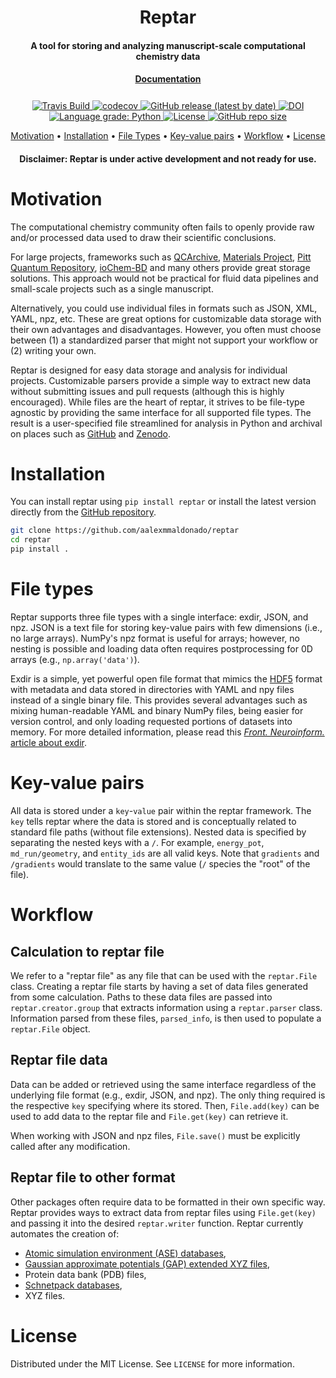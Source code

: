 <h1 align="center">Reptar</h1>

<h4 align="center">A tool for storing and analyzing manuscript-scale computational chemistry data</h4>

<h4 align="center" style="padding-bottom: 0.5em;"><a href="https://www.aalexmmaldonado.com/reptar/">Documentation</a></h4>

<p align="center">
    <a href="https://app.travis-ci.com/github/aalexmmaldonado/reptar" target="_blank">
        <img src="https://app.travis-ci.com/aalexmmaldonado/reptar.svg?branch=main" alt="Travis Build">
    </a>
    <a href="https://codecov.io/gh/aalexmmaldonado/reptar">
        <img src="https://codecov.io/gh/aalexmmaldonado/reptar/branch/main/graph/badge.svg?token=74wLrsOMTD" alt="codecov">
    </a>
    <a href="https://github.com/aalexmmaldonado/reptar/releases">
        <img src="https://img.shields.io/github/v/release/aalexmmaldonado/reptar" alt="GitHub release (latest by date)">
    </a>
    <a href="https://doi.org/10.5281/zenodo.6508586">
        <img src="https://zenodo.org/badge/DOI/10.5281/zenodo.6508586.svg" alt="DOI">
    </a>
    <a href="https://lgtm.com/projects/g/aalexmmaldonado/reptar/context:python">
        <img src="https://img.shields.io/lgtm/grade/python/g/aalexmmaldonado/reptar.svg?logo=lgtm&logoWidth=18" alt="Language grade: Python">
    </a>
    <a href="https://github.com/aalexmmaldonado/reptar/blob/main/LICENSE" target="_blank">
        <img src="https://img.shields.io/github/license/aalexmmaldonado/reptar" alt="License">
    </a>
    <a href="https://github.com/aalexmmaldonado/reptar/" target="_blank">
        <img src="https://img.shields.io/github/repo-size/aalexmmaldonado/reptar" alt="GitHub repo size">
    </a>
</p>

<p align="center">
    <a href="#motivation">Motivation</a> •
    <a href="#installation">Installation</a> •
    <a href="#file-types">File Types</a> •
    <a href="#key-value-pairs">Key-value pairs</a> •
    <a href="#workflow">Workflow</a> •
    <a href="#license">License</a>
</p>

<h4 align="center"><b>Disclaimer:</b> Reptar is under active development and not ready for use.</h4>

# Motivation

The computational chemistry community often fails to openly provide raw and/or processed data used to draw their scientific conclusions.

For large projects, frameworks such as [QCArchive](https://qcarchive.molssi.org/), [Materials Project](https://materialsproject.org/), [Pitt Quantum Repository](https://pqr.pitt.edu/), [ioChem-BD](https://www.iochem-bd.org/) and many others provide great storage solutions.
This approach would not be practical for fluid data pipelines and small-scale projects such as a single manuscript.

Alternatively, you could use individual files in formats such as JSON, XML, YAML, npz, etc.
These are great options for customizable data storage with their own advantages and disadvantages.
However, you often must choose between (1) a standardized parser that might not support your workflow or (2) writing your own.

Reptar is designed for easy data storage and analysis for individual projects.
Customizable parsers provide a simple way to extract new data without submitting issues and pull requests (although this is highly encouraged).
While files are the heart of reptar, it strives to be file-type agnostic by providing the same interface for all supported file types.
The result is a user-specified file streamlined for analysis in Python and archival on places such as [GitHub](https://github.com/) and [Zenodo](https://zenodo.org/).

# Installation

You can install reptar using ``pip install reptar`` or install the latest version directly from the [GitHub repository](https://github.com/aalexmmaldonado/reptar).

```bash
git clone https://github.com/aalexmmaldonado/reptar
cd reptar
pip install .
```

# File types

Reptar supports three file types with a single interface: exdir, JSON, and npz.
JSON is a text file for storing key-value pairs with few dimensions (i.e., no large arrays).
NumPy's npz format is useful for arrays; however, no nesting is possible and loading data often requires postprocessing for 0D arrays (e.g., ``np.array('data')``).

Exdir is a simple, yet powerful open file format that mimics the [HDF5](https://www.hdfgroup.org/solutions/hdf5/) format with metadata and data stored in directories with YAML and npy files instead of a single binary file.
This provides several advantages such as mixing human-readable YAML and binary NumPy files, being easier for version control, and only loading requested portions of datasets into memory.
For more detailed information, please read this [*Front. Neuroinform.* article about exdir](https://doi.org/10.3389/fninf.2018.00016).

# Key-value pairs

All data is stored under a ``key``-``value`` pair within the reptar framework.
The ``key`` tells reptar where the data is stored and is conceptually related to standard file paths (without file extensions).
Nested data is specified by separating the nested keys with a ``/``.
For example, ``energy_pot``, ``md_run/geometry``, and ``entity_ids`` are all valid keys.
Note that ``gradients`` and ``/gradients`` would translate to the same value (``/`` species the "root" of the file).

# Workflow

## Calculation to reptar file

We refer to a "reptar file" as any file that can be used with the ``reptar.File`` class.
Creating a reptar file starts by having a set of data files generated from some calculation.
Paths to these data files are passed into ``reptar.creator.group`` that extracts information using a ``reptar.parser`` class.
Information parsed from these files, ``parsed_info``, is then used to populate a ``reptar.File`` object.

## Reptar file data

Data can be added or retrieved using the same interface regardless of the underlying file format (e.g., exdir, JSON, and npz).
The only thing required is the respective ``key`` specifying where its stored.
Then, ``File.add(key)`` can be used to add data to the reptar file and ``File.get(key)`` can retrieve it.

When working with JSON and npz files, ``File.save()`` must be explicitly called after any modification.

## Reptar file to other format

Other packages often require data to be formatted in their own specific way.
Reptar provides ways to extract data from reptar files using ``File.get(key)`` and passing it into the desired ``reptar.writer`` function.
Reptar currently automates the creation of:

- [Atomic simulation environment (ASE) databases](https://wiki.fysik.dtu.dk/ase/tutorials/tut06_database/database.html),
- [Gaussian approximate potentials (GAP) extended XYZ files](https://libatoms.github.io/GAP/gap_fit.html#data),
- Protein data bank (PDB) files,
- [Schnetpack databases](https://schnetpack.readthedocs.io/en/stable/tutorials/tutorial_01_preparing_data.html),
- XYZ files.

# License

Distributed under the MIT License. See `LICENSE` for more information.
